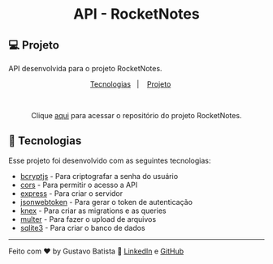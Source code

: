<h1 align="center"> API - RocketNotes </h1>

## 💻 Projeto

API desenvolvida para o projeto RocketNotes.

<p align="center">
  <a href="#-tecnologias">Tecnologias</a>&nbsp;&nbsp;&nbsp;|&nbsp;&nbsp;&nbsp;
  <a href="#-projeto">Projeto</a>&nbsp;&nbsp;&nbsp;&nbsp;&nbsp;&nbsp;</a>
</p>

<br>

<p align="center">
  Clique <a href="https://github.com/gustavohdab/rocketnotes">aqui</a> para acessar o repositório do projeto RocketNotes.
</p>

## 🚀 Tecnologias

Esse projeto foi desenvolvido com as seguintes tecnologias:

- [bcryptjs](https://www.npmjs.com/package/bcryptjs) - Para criptografar a senha do usuário
- [cors](https://www.npmjs.com/package/cors) - Para permitir o acesso a API
- [express](https://expressjs.com/pt-br/) - Para criar o servidor
- [jsonwebtoken](https://www.npmjs.com/package/jsonwebtoken) - Para gerar o token de autenticação
- [knex](http://knexjs.org/) - Para criar as migrations e as queries
- [multer](https://www.npmjs.com/package/multer) - Para fazer o upload de arquivos
- [sqlite3](https://www.npmjs.com/package/sqlite3) - Para criar o banco de dados

---

Feito com ♥ by Gustavo Batista :wave: [LinkedIn](https://www.linkedin.com/in/gustavo-h-batista/) e [GitHub](https://github.com/gustavohdab)
